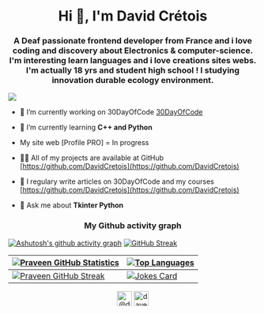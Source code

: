 <h1 align="center">Hi 👋, I'm David Crétois</h1>
<h3 align="center">A Deaf passionate frontend developer from France and i love coding and discovery about Electronics & computer-science. I'm interesting learn languages and i love creations sites webs. I'm actually 18 yrs and student high school ! I studying innovation durable ecology environment.</h3>

<p align="left"> <img src="https://img.shields.io/twitter/follow/Laarsjan?label=Twitter&logo=twitter&style=for-the-badge" <img src="https://img.shields.io/reddit/subreddit-subscribers/Flutter?label=reddit&logo=reddit&style=for-the-badge" </p>

- 🔭 I’m currently working on 30DayOfCode [30DayOfCode](https://github.com/DavidCretois/30dayofCode1)

- 🌱 I’m currently learning **C++ and Python**

- My site web [Profile PRO] = In progress 

- 👨‍💻 All of my projects are available at GitHub [https://github.com/DavidCretois](https://github.com/DavidCretois)

- 📝 I regulary write articles on 30DayOfCode and my courses [https://github.com/DavidCretois](https://github.com/DavidCretois)

- 💬 Ask me about **Tkinter Python**


<h3 align="center">My Github activity graph </h3>

[![Ashutosh's github activity graph](https://activity-graph.herokuapp.com/graph?username=DavidCretois&theme=github)](https://github.com/DavidCretois/github-readme-activity-graph)
[![GitHub Streak](http://github-readme-streak-stats.herokuapp.com?user=DavidCretois&theme=dark&hide_border=true)](https://git.io/streak-stats)

<table>
<thead>
<tr>
<th><a target="_blank" rel="noopener noreferrer" href="https://camo.githubusercontent.com/080d1fad01bd8662bca10690b0b25bda7889d9e2c6188b403a643e2ca750d2c9/68747470733a2f2f6769746875622d726561646d652d73746174732e76657263656c2e6170702f6170693f757365726e616d653d7072617665656e736369656e63652673686f775f69636f6e733d74727565"><img src="https://camo.githubusercontent.com/080d1fad01bd8662bca10690b0b25bda7889d9e2c6188b403a643e2ca750d2c9/68747470733a2f2f6769746875622d726561646d652d73746174732e76657263656c2e6170702f6170693f757365726e616d653d7072617665656e736369656e63652673686f775f69636f6e733d74727565" alt="Praveen GitHub Statistics" data-canonical-src="https://github-readme-stats.vercel.app/api?username=praveenscience&amp;show_icons=true" style="max-width:100%;"></a></th>
<th><a target="_blank" rel="noopener noreferrer" href="https://camo.githubusercontent.com/aba54cc92cc1ea48a2a5c1b3ba2a4fc4aa181610613955b0c35dfca550008cac/68747470733a2f2f6769746875622d726561646d652d73746174732e76657263656c2e6170702f6170692f746f702d6c616e67732f3f757365726e616d653d7072617665656e736369656e6365"><img src="https://camo.githubusercontent.com/aba54cc92cc1ea48a2a5c1b3ba2a4fc4aa181610613955b0c35dfca550008cac/68747470733a2f2f6769746875622d726561646d652d73746174732e76657263656c2e6170702f6170692f746f702d6c616e67732f3f757365726e616d653d7072617665656e736369656e6365" alt="Top Languages" data-canonical-src="https://github-readme-stats.vercel.app/api/top-langs/?username=praveenscience" style="max-width:100%;"></a></th>
</tr>
</thead>
<tbody>
<tr>
<td><a target="_blank" rel="noopener noreferrer" href="https://camo.githubusercontent.com/1cc70dc238f188239d9745de0bbd6c771f4eb554f5e6e8b26c0bf8e09e980d0f/68747470733a2f2f6769746875622d726561646d652d73747265616b2d73746174732e6865726f6b756170702e636f6d2f3f757365723d7072617665656e736369656e6365"><img src="https://camo.githubusercontent.com/1cc70dc238f188239d9745de0bbd6c771f4eb554f5e6e8b26c0bf8e09e980d0f/68747470733a2f2f6769746875622d726561646d652d73747265616b2d73746174732e6865726f6b756170702e636f6d2f3f757365723d7072617665656e736369656e6365" alt="Praveen GitHub Streak" data-canonical-src="https://github-readme-streak-stats.herokuapp.com/?user=praveenscience" style="max-width:100%;"></a></td>
<td><a target="_blank" rel="noopener noreferrer" href="https://camo.githubusercontent.com/727b46e1d3fa1dc9460d1f7a8c4f4fb8a5523029a3389abf818bc1f95430b4ac/68747470733a2f2f726561646d652d6a6f6b65732e76657263656c2e6170702f617069"><img src="https://camo.githubusercontent.com/727b46e1d3fa1dc9460d1f7a8c4f4fb8a5523029a3389abf818bc1f95430b4ac/68747470733a2f2f726561646d652d6a6f6b65732e76657263656c2e6170702f617069" alt="Jokes Card" data-canonical-src="https://readme-jokes.vercel.app/api" style="max-width:100%;"></a></td>
</tr>
</tbody>
</table>

<p align="center">
<a href="https://twitter.com/@Laarsjan" target="blank"><img align="center" src="https://cdn.jsdelivr.net/npm/simple-icons@3.0.1/icons/twitter.svg" alt="@davidcretois" height="30" width="30" /></a>
<a href="https://instagram.com/dave.developer" target="blank"><img align="center" src="https://cdn.jsdelivr.net/npm/simple-icons@3.0.1/icons/instagram.svg" alt="dave.developer" height="30" width="30" /></a>
</p>
